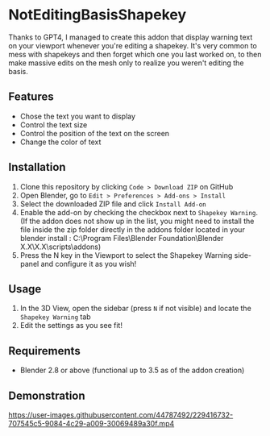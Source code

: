 # NotEditingBasisShapekey
Thanks to GPT4, I managed to create this addon that display warning text on your viewport whenever you're editing a shapekey. It's very common to mess with shapekeys and then forget which one you last worked on, to then make massive edits on the mesh only to realize you weren't editing the basis.


## Features

- Chose the text you want to display
- Control the text size
- Control the position of the text on the screen
- Change the color of text

## Installation

1. Clone this repository by clicking `Code > Download ZIP` on GitHub
2. Open Blender, go to `Edit > Preferences > Add-ons > Install`
3. Select the downloaded ZIP file and click `Install Add-on`
4. Enable the add-on by checking the checkbox next to `Shapekey Warning`. (If the addon does not show up in the list, you might need to install the file inside the zip folder directly in the addons folder located in your blender install : C:\Program Files\Blender Foundation\Blender X.X\X.X\scripts\addons)
5. Press the N key in the Viewport to select the Shapekey Warning side-panel and configure it as you wish!

## Usage

1. In the 3D View, open the sidebar (press `N` if not visible) and locate the `Shapekey Warning` tab
2. Edit the settings as you see fit!

## Requirements

- Blender 2.8 or above (functional up to 3.5 as of the addon creation)

## Demonstration
https://user-images.githubusercontent.com/44787492/229416732-707545c5-9084-4c29-a009-30069489a30f.mp4
